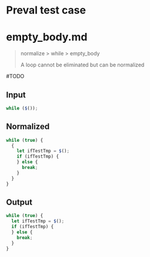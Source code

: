 # Preval test case

# empty_body.md

> normalize > while > empty_body
>
> A loop cannot be eliminated but can be normalized

#TODO

## Input

`````js filename=intro
while ($());
`````

## Normalized

`````js filename=intro
while (true) {
  {
    let ifTestTmp = $();
    if (ifTestTmp) {
    } else {
      break;
    }
  }
}
`````

## Output

`````js filename=intro
while (true) {
  let ifTestTmp = $();
  if (ifTestTmp) {
  } else {
    break;
  }
}
`````

